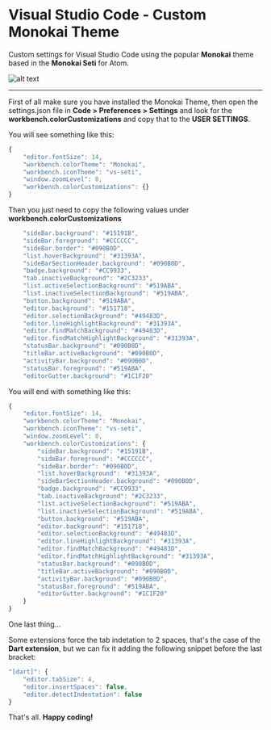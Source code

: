 # Visual Studio Code - Custom Monokai Theme

Custom settings for Visual Studio Code using the popular **Monokai** theme based in the **Monokai Seti** for Atom.


![alt text](https://github.com/vtisnado/visual-studio-code-custom-settings/blob/master/visual-studio-code-custom-monokai.png)


___

First of all make sure you have installed the Monokai Theme, then open the settings.json file in **Code > Preferences > Settings** and look for the **workbench.colorCustomizations** and copy that to the **USER SETTINGS**.

You will see something like this:

```javascript
{
    "editor.fontSize": 14,
    "workbench.colorTheme": "Monokai",
    "workbench.iconTheme": "vs-seti",
    "window.zoomLevel": 0,
    "workbench.colorCustomizations": {}
}
```

Then you just need to copy the following values under **workbench.colorCustomizations**


```javascript
    "sideBar.background": "#15191B",
    "sideBar.foreground": "#CCCCCC",
    "sideBar.border": "#090B0D",
    "list.hoverBackground": "#31393A",
    "sideBarSectionHeader.background": "#090B0D",
    "badge.background": "#CC9933",
    "tab.inactiveBackground": "#2C3233",
    "list.activeSelectionBackground": "#519ABA",
    "list.inactiveSelectionBackground": "#519ABA",
    "button.background": "#519ABA",
    "editor.background": "#151718",
    "editor.selectionBackground": "#49483D",
    "editor.lineHighlightBackground": "#31393A",
    "editor.findMatchBackground": "#49483D",
    "editor.findMatchHighlightBackground": "#31393A",
    "statusBar.background": "#090B0D",
    "titleBar.activeBackground": "#090B0D",
    "activityBar.background": "#090B0D",
    "statusBar.foreground": "#519ABA",
    "editorGutter.background": "#1C1F20"
```

You will end with something like this:


```javascript
{
    "editor.fontSize": 14,
    "workbench.colorTheme": "Monokai",
    "workbench.iconTheme": "vs-seti",
    "window.zoomLevel": 0,
    "workbench.colorCustomizations": {
        "sideBar.background": "#15191B",
        "sideBar.foreground": "#CCCCCC",
        "sideBar.border": "#090B0D",
        "list.hoverBackground": "#31393A",
        "sideBarSectionHeader.background": "#090B0D",
        "badge.background": "#CC9933",
        "tab.inactiveBackground": "#2C3233",
        "list.activeSelectionBackground": "#519ABA",
        "list.inactiveSelectionBackground": "#519ABA",
        "button.background": "#519ABA",
        "editor.background": "#151718",
        "editor.selectionBackground": "#49483D",
        "editor.lineHighlightBackground": "#31393A",
        "editor.findMatchBackground": "#49483D",
        "editor.findMatchHighlightBackground": "#31393A",
        "statusBar.background": "#090B0D",
        "titleBar.activeBackground": "#090B0D",
        "activityBar.background": "#090B0D",
        "statusBar.foreground": "#519ABA",
        "editorGutter.background": "#1C1F20"
    }
}
```

One last thing...

Some extensions force the tab indetation to 2 spaces, that's the case of the **Dart extension**, but we can fix it adding the following snippet before the last bracket:

```javascript
"[dart]": {
	"editor.tabSize": 4,
	"editor.insertSpaces": false,
	"editor.detectIndentation": false
}
```


That's all. **Happy coding!**



